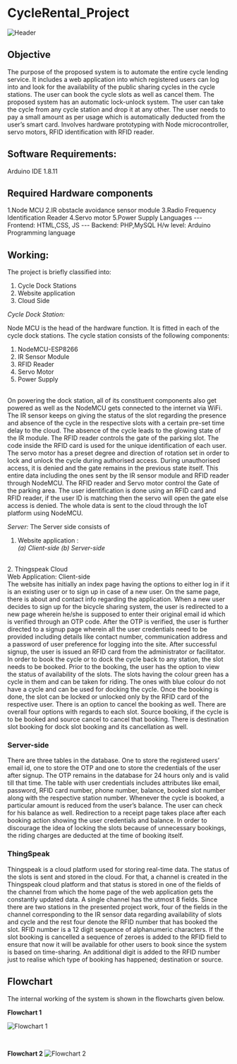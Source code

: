 # CycleRental_Project 
![Header](https://github.com/krishnan166/CycleRental_Project/blob/main/index.png)
## Objective
The purpose of the proposed system is to automate the entire cycle lending service. It includes a web application into which registered users can log into and look for the availability of the public sharing cycles in the cycle stations. The user can book the cycle slots as well as cancel them. The proposed system has an automatic lock-unlock system. The user can take the cycle from any cycle station and drop it at any other. The user needs to pay a small amount as per usage which is automatically deducted from the user’s smart card.
Involves hardware prototyping with Node microcontroller, servo motors, RFID identification with RFID reader. 

## Software Requirements:
Arduino IDE 1.8.11

## Required Hardware components
1.Node MCU
2.IR obstacle avoidance sensor module
3.Radio Frequency Identification Reader
4.Servo motor
5.Power Supply
Languages
--- Frontend: HTML,CSS, JS
--- Backend: PHP,MySQL
H/w level: Arduino Programming language

## Working:
The project is briefly classified into:
1. Cycle Dock Stations
 2. Website application
 3. Cloud Side

*Cycle Dock Station:* 

Node MCU is the head of the hardware function. It is fitted in each of the cycle dock stations. The cycle station consists of the following components: 
1. NodeMCU-ESP8266 
2. IR Sensor Module 
3. RFID Reader 
4. Servo Motor 
5. Power Supply
<br/>
On powering the dock station, all of its constituent components also get powered as well as the NodeMCU gets connected to the internet via WiFi. The IR sensor keeps on giving the status of the slot regarding the presence and absence of the cycle in the respective slots with a certain pre-set time delay to the cloud. The absence of the cycle leads to the glowing state of the IR module. The RFID reader controls the gate of the parking slot. The code inside the RFID card is used for the unique identification of each user. The servo motor has a preset degree and direction of rotation set in order to lock and unlock the cycle during authorised access. During unauthorised access, it is denied and the gate remains in the previous state itself. This entire data including the ones sent by the IR sensor module and RFID reader through NodeMCU. The RFID reader and Servo motor control the Gate of the parking area. The user identification is done using an RFID card and RFID reader, if the user ID is matching then the servo will open the gate else access is denied. The whole data is sent to the cloud through the IoT platform using NodeMCU.


*Server:*
The Server side consists of
 1. Website application :   
  *(a) Client-side* 
  *(b) Server-side*

<br/>
2. Thingspeak Cloud 
<br/>
Web Application: Client-side
<br/>
The website has initially an index page having the options to either log in if it is an existing user or to sign up in case of a new user. On the same page, there is about and contact info regarding the application. When a new user decides to sign up for the bicycle sharing system, the user is redirected to a new page wherein he/she is supposed to enter their original email id which is verified through an OTP code. After the OTP is verified, the user is further directed to a signup page wherein all the user credentials need to be provided including details like contact number, communication address and a password of user preference for logging into the site. After successful signup, the user is issued an RFID card from the administrator or facilitator. In order to book the cycle or to dock the cycle back to any station, the slot needs to be booked. Prior to the booking, the user has the option to view the status of availability of the slots. The slots having the colour green has a cycle in them and can be taken for riding. The ones with blue colour do not have a cycle and can be used for docking the cycle. Once the booking is done, the slot can be locked or unlocked only by the RFID card of the respective user. There is an option to cancel the booking as well. There are overall four options with regards to each slot. Source booking, if the cycle is to be booked and source cancel to cancel that booking. There is destination slot booking for dock slot booking and its cancellation as well.<br/>

### Server-side
There are three tables in the database. One to store the registered users’ email id, one to store the OTP and one to store the credentials of the user after signup. The OTP remains in the database for 24 hours only and is valid till that time. The table with user credentials includes attributes like email, password, RFID card number, phone number, balance, booked slot number along with the respective station number. Whenever the cycle is booked, a particular amount is reduced from the user’s balance. The user can check for his balance as well. Redirection to a receipt page takes place after each booking action showing the user credentials and balance. In order to discourage the idea of locking the slots because of unnecessary bookings, the riding charges are deducted at the time of booking itself. <br/>

### ThingSpeak
Thingspeak is a cloud platform used for storing real-time data. The status of the slots is sent and stored in the cloud. For that, a channel is created in the Thingspeak cloud platform and that status is stored in one of the fields of the channel from which the home page of the web application gets the constantly updated data. A single channel has the utmost 8 fields. Since there are two stations in the presented project work, four of the fields in the channel corresponding to the IR sensor data regarding availability of slots and cycle and the rest four denote the RFID number that has booked the slot. RFID number is a 12 digit sequence of alphanumeric characters. If the slot booking is cancelled a sequence of zeroes is added to the RFID field to ensure that now it will be available for other users to book since the system is based on time-sharing. An additional digit is added to the RFID number just to realise which type of booking has happened; destination or source. 

## Flowchart
The internal working of the system is shown in the flowcharts given below.

**Flowchart 1**
<p align="centre">
 
![Flowchart 1](https://github.com/krishnan166/CycleRental_Project/blob/main/Flowchart1.jpg) 

<br/>

**Flowchart 2**
![Flowchart 2](https://github.com/krishnan166/CycleRental_Project/blob/main/Flowchart2.jpg)
</p>


